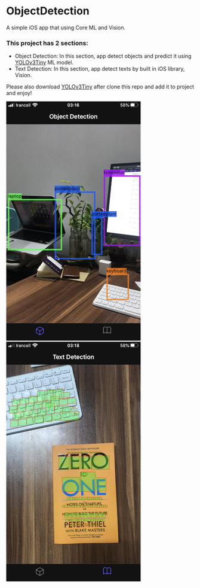 # ObjectDetection
A simple iOS app that using Core ML and Vision.

### This project has 2 sections:
- Object Detection: In this section, app detect objects and predict it using [YOLOv3Tiny](https://developer.apple.com/machine-learning/models/) ML model.
- Text Detection: In this section, app detect texts by built in iOS library, Vision.

Please also download [YOLOv3Tiny](https://developer.apple.com/machine-learning/models/) after clone this repo and add it to project and enjoy!

![alt tag](https://github.com/hasansedaghat/ObjectDetection/blob/master/Screen_Shot.PNG)
![alt tag](https://github.com/hasansedaghat/ObjectDetection/blob/master/Screen_Shot_2.PNG)
